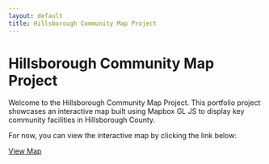 ```yaml
---
layout: default
title: Hillsborough Community Map Project
---
```


# Hillsborough Community Map Project

Welcome to the Hillsborough Community Map Project. This portfolio project showcases an interactive map built using Mapbox GL JS to display key community facilities in Hillsborough County.

For now, you can view the interactive map by clicking the link below:

[View Map](map.html)